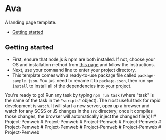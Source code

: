 # Ava

A landing page template.

* [Getting started](#getting-started)

## Getting started
* First, ensure that node.js & npm are both installed. If not, choose your OS and installation method from [this page](https://nodejs.org/en/download/package-manager/) and follow the instructions.
* Next, use your command line to enter your project directory.
* This template comes with a ready-to-use package file called `package-sample.json`. You just need to rename it to `package.json`, then run `npm install` to install all of the dependencies into your project.

You're ready to go! Run any task by typing `npm run task` (where "task" is the name of the task in the `"scripts"` object). The most useful task for rapid development is `watch`. It will start a new server, open up a browser and watch for any SCSS or JS changes in the `src` directory; once it compiles those changes, the browser will automatically inject the changed file(s)!
#   P r o j e c t - P e m w e b  
 #   P r o j e c t - P e m w e b  
 #   P r o j e c t - P e m w e b  
 #   P r o j e c t - P e m w e b  
 #   P r o j e c t - P e m w e b  
 #   P r o j e c t - P e m w e b  
 #   P r o j e c t - P e m w e b  
 #   P r o j e c t - P e m w e b  
 #   P r o j e c t - P e m w e b  
 
